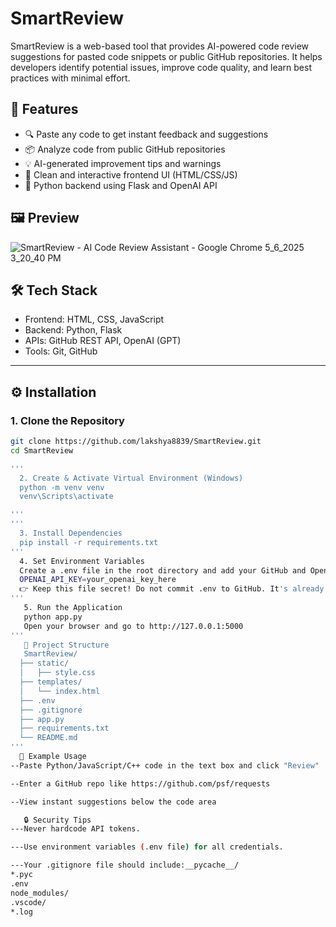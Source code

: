 # SmartReview

SmartReview is a web-based tool that provides AI-powered code review suggestions for pasted code snippets or public GitHub repositories. It helps developers identify potential issues, improve code quality, and learn best practices with minimal effort.

## 🚀 Features

- 🔍 Paste any code to get instant feedback and suggestions
- 📦 Analyze code from public GitHub repositories
- 💡 AI-generated improvement tips and warnings
- 🎨 Clean and interactive frontend UI (HTML/CSS/JS)
- 🧠 Python backend using Flask and OpenAI API

## 🖼️ Preview

![SmartReview - AI Code Review Assistant - Google Chrome 5_6_2025 3_20_40 PM](https://github.com/user-attachments/assets/cdc1e7e6-10e8-4cbc-a13f-86bcec13d4b3)

## 🛠️ Tech Stack

- Frontend: HTML, CSS, JavaScript
- Backend: Python, Flask
- APIs: GitHub REST API, OpenAI (GPT)
- Tools: Git, GitHub

---

## ⚙️ Installation

### 1. Clone the Repository

```bash
git clone https://github.com/lakshya8839/SmartReview.git
cd SmartReview

'''
  2. Create & Activate Virtual Environment (Windows)
  python -m venv venv
  venv\Scripts\activate

'''
'''
  3. Install Dependencies
  pip install -r requirements.txt
'''
  4. Set Environment Variables
  Create a .env file in the root directory and add your GitHub and OpenAI tokens: GITHUB_TOKEN=your_github_token_here
  OPENAI_API_KEY=your_openai_key_here
  👉 Keep this file secret! Do not commit .env to GitHub. It's already ignored by .gitignore.
'''
   5. Run the Application
   python app.py
   Open your browser and go to http://127.0.0.1:5000
'''
   📁 Project Structure
   SmartReview/
  ├── static/
  │   ├── style.css
  ├── templates/
  │   └── index.html
  ├── .env
  ├── .gitignore
  ├── app.py
  ├── requirements.txt
  └── README.md
'''
  💬 Example Usage
--Paste Python/JavaScript/C++ code in the text box and click "Review"

--Enter a GitHub repo like https://github.com/psf/requests

--View instant suggestions below the code area

   🔒 Security Tips
---Never hardcode API tokens.

---Use environment variables (.env file) for all credentials.

---Your .gitignore file should include:__pycache__/
*.pyc
.env
node_modules/
.vscode/
*.log



